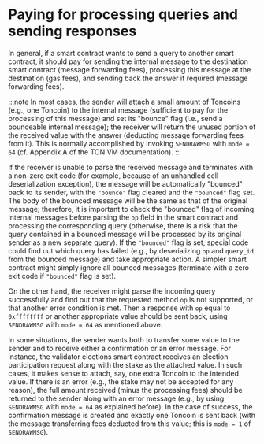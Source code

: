 # Paying for processing queries and sending responses

In general, if a smart contract wants to send a query to another smart contract, it should pay for sending the internal message to the destination smart contract (message forwarding fees), processing this message at the destination (gas fees), and sending back the answer if required (message forwarding fees).

:::note
In most cases, the sender will attach a small amount of Toncoins (e.g., one Toncoin) to the internal message (sufficient to pay for the processing of this message) and set its "bounce" flag (i.e., send a bounceable internal message); the receiver will return the unused portion of the received value with the answer (deducting message forwarding fees from it). This is normally accomplished by invoking `SENDRAWMSG` with `mode = 64` (cf. Appendix A of the TON VM documentation).
:::

If the receiver is unable to parse the received message and terminates with a non-zero exit code (for example, because of an unhandled cell deserialization exception), the message will be automatically "bounced" back to its sender, with the `"bounce"` flag cleared and the `"bounced"` flag set. The body of the bounced message will be the same as that of the original message; therefore, it is important to check the "bounced" flag of incoming internal messages before parsing the `op` field in the smart contract and processing the corresponding query (otherwise, there is a risk that the query contained in a bounced message will be processed by its original sender as a new separate query). If the `"bounced"` flag is set, special code could find out which query has failed (e.g., by deserializing `op` and `query_id` from the bounced message) and take appropriate action. A simpler smart contract might simply ignore all bounced messages (terminate with a zero exit code if `"bounced"` flag is set).

On the other hand, the receiver might parse the incoming query successfully and find out that the requested method `op` is not supported, or that another error condition is met. Then a response with `op` equal to `0xffffffff` or another appropriate value should be sent back, using `SENDRAWMSG` with `mode = 64` as mentioned above.

In some situations, the sender wants both to transfer some value to the sender and to receive either a confirmation or an error message. For instance, the validator elections smart contract receives an election participation request along with the stake as the attached value. In such cases, it makes sense to attach, say, one extra Toncoin to the intended value. If there is an error (e.g., the stake may not be accepted for any reason), the full amount received (minus the processing fees) should be returned to the sender along with an error message (e.g., by using `SENDRAWMSG` with `mode = 64` as explained before). In the case of success, the confirmation message is created and exactly one Toncoin is sent back (with the message transferring fees deducted from this value; this is `mode = 1` of `SENDRAWMSG`).

